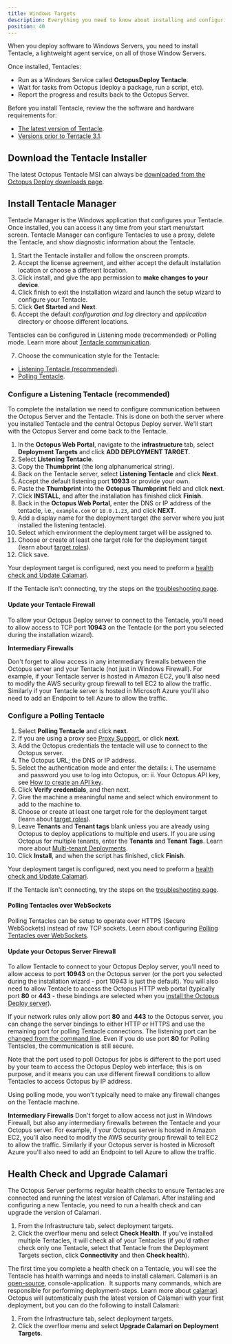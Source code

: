 ```yaml
---
title: Windows Targets
description: Everything you need to know about installing and configuring Octopus Tentacles on Windows targets for use with your deployments.
position: 40
---
```

When you deploy software to Windows Servers, you need to install Tentacle, a lightweight agent service, on all of those Window Servers.

Once installed, Tentacles:

- Run as a Windows Service called **OctopusDeploy Tentacle**.
- Wait for tasks from Octopus (deploy a package, run a script, etc).
- Report the progress and results back to the Octopus Server.

Before you install Tentacle, review the the software and hardware requirements for:

- [The latest version of Tentacle](/docs/infrastructure/windows-targets/requirements.md).
- [Versions prior to Tentacle 3.1](/docs/infrastructure/windows-targets/legacy-requirements.md).

## Download the Tentacle Installer

The latest Octopus Tentacle MSI can always be [downloaded from the Octopus Deploy downloads page](https://octopus.com/downloads).

## Install Tentacle Manager

Tentacle Manager is the Windows application that configures your Tentacle. Once installed, you can access it any time from your start menu/start screen. Tentacle Manager can configure Tentacles to use a proxy, delete the Tentacle, and show diagnostic information about the Tentacle.

1. Start the Tentacle installer and follow the onscreen prompts.
2. Accept the license agreement, and either accept the default installation location or choose a different location.
3. Click install, and give the app permission to **make changes to your device**.
4. Click finish to exit the installation wizard and launch the setup wizard to configure your Tentacle.
5. Click **Get Started** and **Next**.
6. Accept the default *configuration and log* directory and *application* directory or choose different locations.

Tentacles can be configured in Listening mode (recommended) or Polling mode. Learn more about [Tentacle communication](/docs/infrastructure/windows-targets/tentacle-communication.md).

7. Choose the communication style for the Tentacle:
  - [Listening Tentacle (recommended)](/docs/infrastructure/windows-targets/index.md#configure-a-listening-tentacle-recommended).
  - [Polling Tentacle](/docs/infrastructure/windows-targets/index.md#configure-a-polling-tentacle).

### Configure a Listening Tentacle (recommended)

To complete the installation we need to configure communication between the Octopus Server and the Tentacle. This is done on both the server where you installed Tentacle and the central Octopus Deploy server. We'll start with the Octopus Server and come back to the Tentacle.

1. In the **Octopus Web Portal**, navigate to the **infrastructure** tab, select **Deployment Targets** and click **ADD DEPLOYMENT TARGET**.
1. Select **Listening Tentacle**.
1. Copy the **Thumbprint** (the long alphanumerical string).
1. Back on the Tentacle server, select **Listening Tentacle** and click **Next**.
1. Accept the default listening port **10933** or provide your own.
1. Paste the **Thumbprint** into the **Octopus Thumbprint** field and click **next**.
1. Click **INSTALL**, and after the installation has finished click **Finish**.
1. Back in the **Octopus Web Portal**, enter the DNS or IP address of the tentacle, i.e., `example.com` or `10.0.1.23`, and click **NEXT**.
1. Add a display name for the deployment target (the server where you just installed the listening tentacle).
1. Select which environment the deployment target will be assigned to.
1. Choose or create at least one target role for the deployment target (learn about [target roles](/docs/infrastructure/target-roles/index.md)).
1. Click save.

Your deployment target is configured, next you need to preform a [health check and Update Calamari](/docs/infrastructure/windows-targets/index.md#health-check-and-upgrade-calamari).

If the Tentacle isn't connecting, try the steps on the [troubleshooting page](/docs/infrastructure/windows-targets/troubleshoot-listening-tentacles.md).

#### Update your Tentacle Firewall

To allow your Octopus Deploy server to connect to the Tentacle, you'll need to allow access to TCP port **10943** on the Tentacle (or the port you selected during the installation wizard).

**Intermediary Firewalls**

Don't forget to allow access in any intermediary firewalls between the Octopus server and your Tentacle (not just in Windows Firewall). For example, if your Tentacle server is hosted in Amazon EC2, you'll also need to modify the AWS security group firewall to tell EC2 to allow the traffic. Similarly if your Tentacle server is hosted in Microsoft Azure you'll also need to add an Endpoint to tell Azure to allow the traffic.

### Configure a Polling Tentacle

1. Select **Polling Tentacle** and click **next**.
1. If you are using a proxy see [Proxy Support](/docs/infrastructure/windows-targets/proxy-support.md), or click **next**.
1. Add the Octopus credentials the tentacle will use to connect to the Octopus server.
1. The Octopus URL; the DNS or IP address.
1. Select the authentication mode and enter the details:
  i. The username and password you use to log into Octopus, or:
  ii. Your Octopus API key, see [How to create an API key](/docs/api-and-integration/api/how-to-create-an-api-key.md).
1. Click **Verify credentials**, and then next.
1. Give the machine a meaningful name and select which environment to add to the machine to.
1. Choose or create at least one target role for the deployment target (learn about [target roles](/docs/infrastructure/target-roles/index.md)).
1. Leave **Tenants** and **Tenant tags** blank unless you are already using Octopus to deploy applications to multiple end users. If you are using Octopus for multiple tenants, enter the **Tenants** and **Tenant Tags**. Learn more about [Multi-tenant Deployments](/docs/deployment-patterns/multi-tenant-deployments/index.md).
1. Click **Install**, and when the script has finished, click **Finish**.

Your deployment target is configured, next you need to preform a  [health check and Update Calamari](/docs/infrastructure/windows-targets/index.md#health-check-and-upgrade-calamari).

If the Tentacle isn't connecting, try the steps on the [troubleshooting page](/docs/infrastructure/windows-targets/troubleshoot-polling-tentacles.md).

#### Polling Tentacles over WebSockets

Polling Tentacles can be setup to operate over HTTPS (Secure WebSockets) instead of raw TCP sockets. Learn about configuring [Polling Tentacles over WebSockets](/docs/infrastructure/windows-targets/polling-tentacles-web-sockets.md).

#### Update your Octopus Server Firewall

To allow Tentacle to connect to your Octopus Deploy server, you'll need to allow access to port **10943** on the Octopus server (or the port you selected during the installation wizard - port 10943 is just the default). You will also need to allow Tentacle to access the Octopus HTTP web portal (typically port **80** or **443** - these bindings are selected when you [install the Octopus Deploy server](/docs/installation/index.md)).

If your network rules only allow port **80** and **443** to the Octopus server, you can change the server bindings to either HTTP or HTTPS and
use the remaining port for polling Tentacle connections. The listening port can be [changed from the command line](/docs/administration/server-configuration-and-file-storage/index.md).
Even if you do use port **80** for Polling Tentacles, the communication is still secure.

Note that the port used to poll Octopus for jobs is different to the port used by your team to access the Octopus Deploy web interface;
this is on purpose, and it means you can use different firewall conditions to allow Tentacles to access Octopus by IP address.

Using polling mode, you won't typically need to make any firewall changes on the Tentacle machine.

**Intermediary Firewalls**
Don't forget to allow access not just in Windows Firewall, but also any intermediary firewalls between the Tentacle and your Octopus server. For example, if your Octopus server is hosted in Amazon EC2, you'll also need to modify the AWS security group firewall to tell EC2 to allow the traffic. Similarly if your Octopus server is hosted in Microsoft Azure you'll also need to add an Endpoint to tell Azure to allow the traffic.

## Health Check and Upgrade Calamari

The Octopus Server performs regular health checks to ensure Tentacles are connected and running the latest version of Calamari. After installing and configuring a new Tentacle, you need to run a health check and can upgrade the version of Calamari.

1. From the Infrastructure tab, select deployment targets.
2. Click the overflow menu and select **Check Health**. If you've installed multiple Tentacles, it will check all of your Tentacles (if you'd rather check only one Tentacle, select that Tentacle from the Deployment Targets section, click **Connectivity** and then **Check health**).

The first time you complete a health check on a Tentacle, you will see the Tentacle has health warnings and needs to install calamari.
Calamari is an [open-source](https://github.com/OctopusDeploy/Calamari), console-application.  It supports many commands, which are responsible for performing deployment-steps. Learn more about [calamari](/docs/api-and-integration/calamari.md). Octopus will automatically push the latest version of Calamari with your first deployment, but you can do the following to install Calamari:

1. From the Infrastructure tab, select deployment targets.
2. Click the overflow menu and select **Upgrade Calamari on Deployment Targets**.
